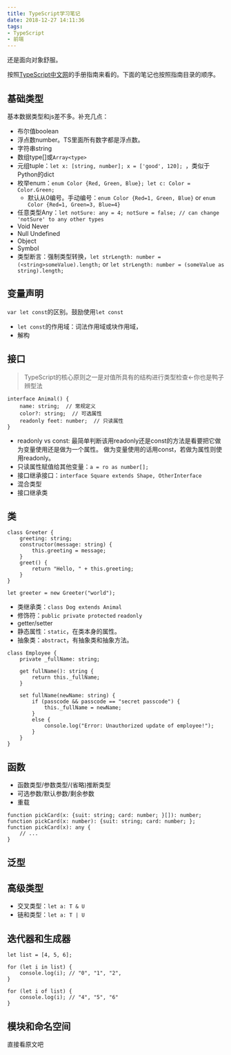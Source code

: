 ```yaml
---
title: TypeScript学习笔记
date: 2018-12-27 14:11:36
tags:
- TypeScript
- 前端
---
```


还是面向对象舒服。

按照[TypeScript中文网](https://www.tslang.cn/docs/handbook/basic-types.html)的手册指南来看的。下面的笔记也按照指南目录的顺序。

<!-- more -->

## 基础类型

基本数据类型和js差不多。补充几点：

* 布尔值boolean
* 浮点数number。TS里面所有数字都是浮点数。
* 字符串string
* 数组type[]或`Array<type>`
* 元组tuple：`let x: [string, number]; x = ['good', 120]; `，类似于Python的dict
* 枚举enum：`enum Color {Red, Green, Blue}; let c: Color = Color.Green; `
  * 默认从0编号。手动编号：`enum Color {Red=1, Green, Blue}` or `enum Color {Red=1, Green=3, Blue=4}`
* 任意类型Any：`let notSure: any = 4; notSure = false; // can change 'notSure' to any other types`
* Void Never
* Null Undefined
* Object
* Symbol
* 类型断言：强制类型转换，`let strLength: number = (<string>someValue).length;` or `let strLength: number = (someValue as string).length;`

## 变量声明

`var let const`的区别。鼓励使用`let const`

* `let const`的作用域：词法作用域或块作用域，
* 解构

## 接口

> TypeScript的核心原则之一是对值所具有的结构进行类型检查<-你也是鸭子辨型法

````
interface Animal() {
    name: string;  // 常规定义
    color?: string;  // 可选属性
    readonly feet: number;  // 只读属性
}
````

* readonly vs const: 最简单判断该用readonly还是const的方法是看要把它做为变量使用还是做为一个属性。 做为变量使用的话用const，若做为属性则使用readonly。
* 只读属性赋值给其他变量：`a = ro as number[];`
* 接口继承接口：`interface Square extends Shape, OtherInterface`
* 混合类型
* 接口继承类

## 类

````
class Greeter {
    greeting: string;
    constructor(message: string) {
        this.greeting = message;
    }
    greet() {
        return "Hello, " + this.greeting;
    }
}

let greeter = new Greeter("world");
````

* 类继承类：`class Dog extends Animal`
* 修饰符：`public private protected` `readonly` 
* getter/setter
* 静态属性：`static`，在类本身的属性。
* 抽象类：`abstract`，有抽象类和抽象方法。

````
class Employee {
    private _fullName: string;

    get fullName(): string {
        return this._fullName;
    }

    set fullName(newName: string) {
        if (passcode && passcode == "secret passcode") {
            this._fullName = newName;
        }
        else {
            console.log("Error: Unauthorized update of employee!");
        }
    }
}
````

## 函数

* 函数类型/参数类型/(省略)推断类型
* 可选参数/默认参数/剩余参数
* 重载

````
function pickCard(x: {suit: string; card: number; }[]): number;
function pickCard(x: number): {suit: string; card: number; };
function pickCard(x): any {
    // ...
}
````

## 泛型

## 高级类型

* 交叉类型：`let a: T & U`
* 链和类型：`let a: T | U`

## 迭代器和生成器

````
let list = [4, 5, 6];

for (let i in list) {
    console.log(i); // "0", "1", "2",
}

for (let i of list) {
    console.log(i); // "4", "5", "6"
}
````

## 模块和命名空间

直接看原文吧